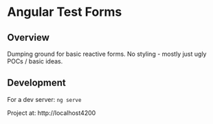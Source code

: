 # Angular Test Forms

## Overview
Dumping ground for basic reactive forms. No styling - mostly just ugly POCs / basic ideas.

## Development
For a dev server: `ng serve`

Project at: http://localhost4200
